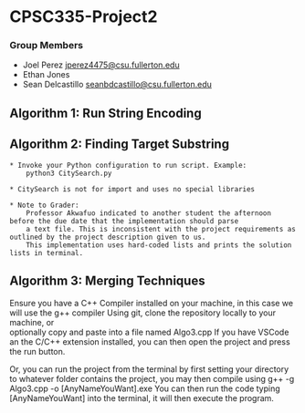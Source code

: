 # CPSC335-Project2
### Group Members
  * Joel Perez jperez4475@csu.fullerton.edu
  * Ethan Jones
  * Sean Delcastillo seanbdcastillo@csu.fullerton.edu
  
  ## Algorithm 1: Run String Encoding
  ## Algorithm 2: Finding Target Substring
    * Invoke your Python configuration to run script. Example:
        python3 CitySearch.py
        
    * CitySearch is not for import and uses no special libraries
    
    * Note to Grader:
        Professor Akwafuo indicated to another student the afternoon before the due date that the implementation should parse
        a text file. This is inconsistent with the project requirements as outlined by the project description given to us. 
        This implementation uses hard-coded lists and prints the solution lists in terminal.
        
  ## Algorithm 3: Merging Techniques
Ensure you have a C++ Compiler installed on your machine, in this case we will use the g++ compiler Using git, clone the repository locally to your machine, or   
optionally copy and paste into a file named Algo3.cpp If you have VSCode an the C/C++ extension installed, you can then open the project and press the run button.

Or, you can run the project from the terminal by first setting your directory to whatever folder contains the project, you may then compile using g++ -g Algo3.cpp -o 
[AnyNameYouWant].exe You can then run the code typing [AnyNameYouWant] into the terminal, it will then execute the program.
